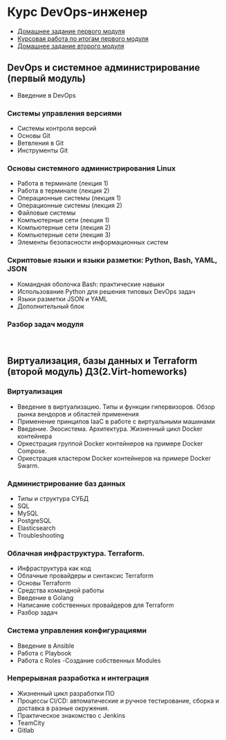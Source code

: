 # Курс DevOps-инженер
- [Домашнее задание первого модуля](1.Sysadm-homeworks)
- [Курсовая работа по итогам первого модуля](CourseWork)
- [Домашнее задание второго модуля](2.Virt-homeworks)

## DevOps и системное администрирование (первый модуль) 

- Введение в DevOps
### Системы управления версиями
- Системы контроля версий
- Основы Git
- Ветвления в Git
- Инструменты Git

### Основы системного администрирования Linux
- Работа в терминале (лекция 1)
- Работа в терминале (лекция 2)
- Операционные системы (лекция 1)
- Операционные системы (лекция 2)
- Файловые системы
- Компьютерные сети (лекция 1)
- Компьютерные сети (лекция 2)
- Компьютерные сети (лекция 3)
- Элементы безопасности информационных систем

### Скриптовые языки и языки разметки: Python, Bash, YAML, JSON
- Командная оболочка Bash: практические навыки
- Использование Python для решения типовых DevOps задач
- Языки разметки JSON и YAML
- Дополнительный блок
### Разбор задач модуля
<br />

## Виртуализация, базы данных и Terraform (второй модуль) ДЗ(2.Virt-homeworks)

### Виртуализация
- Введение в виртуализацию. Типы и функции гипервизоров. Обзор рынка вендоров и областей применения
- Применение принципов IaaC в работе с виртуальными машинами
- Введение. Экосистема. Архитектура. Жизненный цикл Docker контейнера
- Оркестрация группой Docker контейнеров на примере Docker Compose.
- Оркестрация кластером Docker контейнеров на примере Docker Swarm.

### Администрирование баз данных
- Типы и структура СУБД
- SQL
- MySQL
- PostgreSQL
- Elasticsearch
- Troubleshooting

### Облачная инфраструктура. Terraform.
- Инфраструктура как код
- Облачные провайдеры и синтаксис Terraform
- Основы Terraform
- Средства командной работы
- Введение в Golang
- Написание собственных провайдеров для Terraform
- Разбор задач

### Система управления конфигурациями
- Введение в Ansible
- Работа с Playbook
- Работа с Roles
-Создание собственных Modules

### Непрерывная разработка и интеграция
- Жизненный цикл разработки ПО
- Процессы CI/CD: автоматические и ручное тестирование, сборка и доставка в разные окружения.
- Практическое знакомство с Jenkins
- TeamCity
- Gitlab
